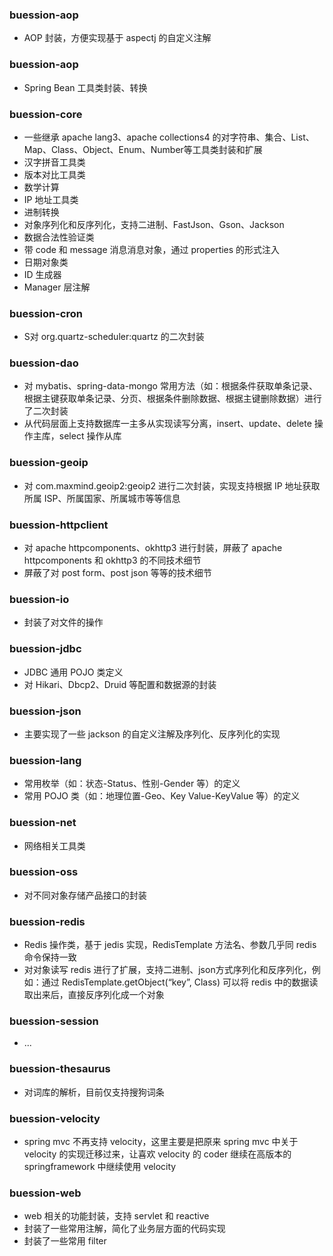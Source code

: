 ### buession-aop
* AOP 封装，方便实现基于 aspectj 的自定义注解

### buession-aop
* Spring Bean 工具类封装、转换

### buession-core
* 一些继承 apache lang3、apache collections4 的对字符串、集合、List、Map、Class、Object、Enum、Number等工具类封装和扩展
* 汉字拼音工具类
* 版本对比工具类
* 数学计算
* IP 地址工具类
* 进制转换
* 对象序列化和反序列化，支持二进制、FastJson、Gson、Jackson
* 数据合法性验证类
* 带 code 和 message 消息消息对象，通过 properties 的形式注入
* 日期对象类
* ID 生成器
* Manager 层注解

### buession-cron
* S对 org.quartz-scheduler:quartz 的二次封装

### buession-dao
* 对 mybatis、spring-data-mongo 常用方法（如：根据条件获取单条记录、根据主键获取单条记录、分页、根据条件删除数据、根据主键删除数据）进行了二次封装
* 从代码层面上支持数据库一主多从实现读写分离，insert、update、delete 操作主库，select 操作从库

### buession-geoip
* 对 com.maxmind.geoip2:geoip2 进行二次封装，实现支持根据 IP 地址获取所属 ISP、所属国家、所属城市等等信息

### buession-httpclient
* 对 apache httpcomponents、okhttp3 进行封装，屏蔽了 apache httpcomponents 和 okhttp3 的不同技术细节
* 屏蔽了对 post form、post json 等等的技术细节

### buession-io
* 封装了对文件的操作

### buession-jdbc
* JDBC 通用 POJO 类定义
* 对 Hikari、Dbcp2、Druid 等配置和数据源的封装

### buession-json
* 主要实现了一些 jackson 的自定义注解及序列化、反序列化的实现

### buession-lang
* 常用枚举（如：状态-Status、性别-Gender 等）的定义
* 常用 POJO 类（如：地理位置-Geo、Key Value-KeyValue 等）的定义

### buession-net
* 网络相关工具类

### buession-oss
* 对不同对象存储产品接口的封装

### buession-redis
* Redis 操作类，基于 jedis 实现，RedisTemplate 方法名、参数几乎同 redis 命令保持一致
* 对对象读写 redis 进行了扩展，支持二进制、json方式序列化和反序列化，例如：通过 RedisTemplate.getObject(“key”, Class) 可以将 redis 中的数据读取出来后，直接反序列化成一个对象

### buession-session
* ...

### buession-thesaurus
* 对词库的解析，目前仅支持搜狗词条

### buession-velocity
* spring mvc 不再支持 velocity，这里主要是把原来 spring mvc 中关于 velocity 的实现迁移过来，让喜欢 velocity 的 coder 继续在高版本的 springframework 中继续使用 velocity

### buession-web
* web 相关的功能封装，支持 servlet 和 reactive
* 封装了一些常用注解，简化了业务层方面的代码实现
* 封装了一些常用 filter
